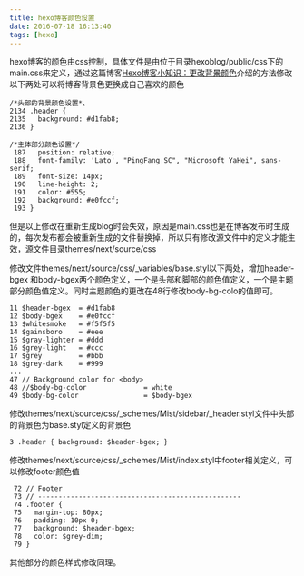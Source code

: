 ```yaml
---
title: hexo博客颜色设置
date: 2016-07-18 16:13:40
tags: [hexo]
---
```


hexo博客的颜色由css控制，具体文件是由位于目录hexoblog/public/css下的main.css来定义，通过这篇博客[Hexo博客小知识：更改背景颜色](http://prozhuchen.github.io/2016/07/10/Hexo%E5%8D%9A%E5%AE%A2%E5%B0%8F%E7%9F%A5%E8%AF%86%EF%BC%9A%E6%9B%B4%E6%94%B9%E8%83%8C%E6%99%AF%E9%A2%9C%E8%89%B2/)介绍的方法修改以下两处可以将博客背景色更换成自己喜欢的颜色

<!-- more -->

```
/*头部的背景颜色设置*、
2134 .header {
2135   background: #d1fab8;
2136 }

/*主体部分颜色设置*/
 187   position: relative;
 188   font-family: 'Lato', "PingFang SC", "Microsoft YaHei", sans-serif;
 189   font-size: 14px;
 190   line-height: 2;
 191   color: #555;
 192   background: #e0fccf;
 193 }
```

但是以上修改在重新生成blog时会失效，原因是main.css也是在博客发布时生成的，每次发布都会被重新生成的文件替换掉，所以只有修改源文件中的定义才能生效，源文件目录themes/next/source/css

修改文件themes/next/source/css/_variables/base.styl以下两处，增加header-bgex 和body-bgex两个颜色定义，一个是头部和脚部的颜色值定义，一个是主题部分颜色值定义。同时主题颜色的更改在48行修改body-bg-colo的值即可。

```
11 $header-bgex  = #d1fab8
12 $body-bgex    = #e0fccf
13 $whitesmoke   = #f5f5f5
14 $gainsboro    = #eee
15 $gray-lighter = #ddd
16 $grey-light   = #ccc
17 $grey         = #bbb
18 $grey-dark    = #999
...
47 // Background color for <body>
48 //$body-bg-color              = white
49 $body-bg-color                = $body-bgex
```

修改themes/next/source/css/_schemes/Mist/sidebar/_header.styl文件中头部的背景色为base.styl定义的背景色

```
3 .header { background: $header-bgex; }
```

修改themes/next/source/css/_schemes/Mist/index.styl中footer相关定义，可以修改footer颜色值
```
 72 // Footer
 73 // --------------------------------------------------
 74 .footer {
 75   margin-top: 80px;
 76   padding: 10px 0;
 77   background: $header-bgex;
 78   color: $grey-dim;
 79 }
```

其他部分的颜色样式修改同理。
